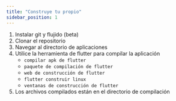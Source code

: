 ```yaml
---
title: "Construye tu propio"
sidebar_position: 1
---
```


1. Instalar git y flujido (beta)
2. Clonar el repositorio
3. Navegar al directorio de aplicaciones
4. Utilice la herramienta de flutter para compilar la aplicación
   * `compilar apk de flutter`
   * `paquete de compilación de flutter`
   * `web de construcción de flutter`
   * `flutter construir linux`
   * `ventanas de construcción de flutter`
5. Los archivos compilados están en el directorio de compilación
